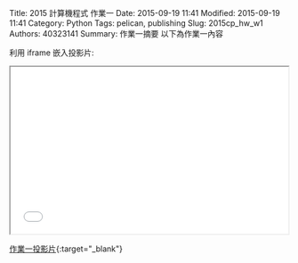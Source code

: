 Title: 2015 計算機程式 作業一
Date: 2015-09-19 11:41
Modified: 2015-09-19 11:41
Category: Python
Tags: pelican, publishing
Slug: 2015cp_hw_w1
Authors: 40323141
Summary: 作業一摘要
以下為作業一內容

利用 iframe 嵌入投影片:

<iframe src="40323141_cp_w1_p.html" width="500" height="300"></iframe>

[作業一投影片](40323141_cp_w1_p.html){:target="_blank"}


